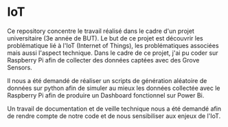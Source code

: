 # IoT
Ce repository concentre le travail réalisé dans le cadre d'un projet universitaire (3e année de BUT). Le but de ce projet est découvrir les problématique lié à l'IoT (Internet of Things), les problématiques associées mais aussi l'aspect technique.
Dans le cadre de ce projet, j'ai pu coder sur Raspberry Pi afin de collecter des données captées avec des Grove Sensors.

Il nous a été demandé de réaliser un scripts de génération aléatoire de données sur python afin de simuler au mieux les données collectée avec le Raspberry Pi afin de produire un Dashboard fonctionnel sur Power Bi.

Un travail de documentation et de veille technique nous a été demandé afin de rendre compte de notre code et de nous sensibiliser aux enjeux de l'IoT.
